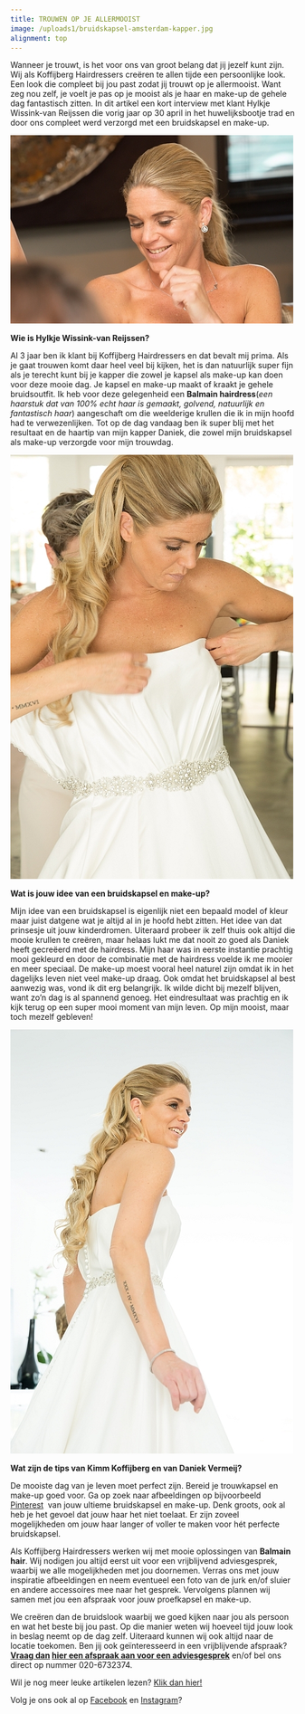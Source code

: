 ```yaml
---
title: TROUWEN OP JE ALLERMOOIST
image: /uploads1/bruidskapsel-amsterdam-kapper.jpg
alignment: top
---
```



Wanneer je trouwt, is het voor ons van groot belang dat jij jezelf kunt zijn. Wij als Koffijberg Hairdressers cre&euml;ren te allen tijde een persoonlijke look. Een look die compleet bij jou past zodat jij trouwt op je allermooist. Want zeg nou zelf, je voelt je pas op je mooist als je haar en make-up de gehele dag fantastisch zitten. In dit artikel een kort interview met klant Hylkje Wissink-van Reijssen die vorig jaar op 30 april in het huwelijksbootje trad en door ons compleet werd verzorgd met een bruidskapsel en make-up.

![](/uploads1/versions/bruidskapsel-amsterdam-kapper-3---x----500-333x---.jpg)

**Wie is Hylkje Wissink-van Reijssen?**

Al 3 jaar ben ik klant bij Koffijberg Hairdressers en dat bevalt mij prima. Als je gaat trouwen komt daar heel veel bij kijken, het is dan natuurlijk super fijn als je terecht kunt bij je kapper die zowel je kapsel als make-up kan doen voor deze mooie dag. Je kapsel en make-up maakt of kraakt je gehele bruidsoutfit. Ik heb voor deze gelegenheid een **Balmain hairdress**(*een haarstuk dat van 100% echt haar is gemaakt, golvend, natuurlijk en fantastisch haar*) aangeschaft om die weelderige krullen die ik in mijn hoofd had te verwezenlijken. Tot op de dag vandaag ben ik super blij met het resultaat en de haartip van mijn kapper Daniek, die zowel mijn bruidskapsel als make-up verzorgde voor mijn trouwdag.

![](/uploads1/versions/bruidskapsel-amsterdam-kapper-2---x----500-750x---.jpg)

**Wat is jouw idee van een bruidskapsel en make-up?**

Mijn idee van een bruidskapsel is eigenlijk niet een bepaald model of kleur maar juist datgene wat je altijd al in je hoofd hebt zitten. Het idee van dat prinsesje uit jouw kinderdromen. Uiteraard probeer ik zelf thuis ook altijd die mooie krullen te cre&euml;ren, maar helaas lukt me dat nooit zo goed als Daniek heeft gecre&euml;erd met de hairdress. Mijn haar was in eerste instantie prachtig mooi gekleurd en door de combinatie met de hairdress voelde ik me mooier en meer speciaal. De make-up moest vooral heel naturel zijn omdat ik in het dagelijks leven niet veel make-up draag. Ook omdat het bruidskapsel al best aanwezig was, vond ik dit erg belangrijk. Ik wilde dicht bij mezelf blijven, want zo’n dag is al spannend genoeg. Het eindresultaat was prachtig en ik kijk terug op een super mooi moment van mijn leven. Op mijn mooist, maar toch mezelf gebleven!

![](/uploads1/versions/bruidskapsel-amsterdam-kapper---x----500-750x---.jpg)

**Wat zijn de tips van Kimm Koffijberg en van Daniek Vermeij?**

De mooiste dag van je leven moet perfect zijn. Bereid je trouwkapsel en make-up goed voor. Ga op zoek naar afbeeldingen op bijvoorbeeld [Pinterest](https://nl.pinterest.com/koffijberghair/)&nbsp; van jouw ultieme bruidskapsel en make-up. Denk groots, ook al heb je het gevoel dat jouw haar het niet toelaat. Er zijn zoveel mogelijkheden om jouw haar langer of voller te maken voor h&eacute;t perfecte bruidskapsel.

Als Koffijberg Hairdressers werken wij met mooie oplossingen van **Balmain hair**. Wij nodigen jou altijd eerst uit voor een vrijblijvend adviesgesprek, waarbij we alle mogelijkheden met jou doornemen. Verras ons met jouw inspiratie afbeeldingen en neem eventueel een foto van de jurk en/of sluier en andere accessoires mee naar het gesprek. Vervolgens plannen wij samen met jou een afspraak voor jouw proefkapsel en make-up.

We cre&euml;ren dan de bruidslook waarbij we goed kijken naar jou als persoon en wat het beste bij jou past. Op die manier weten wij hoeveel tijd jouw look in beslag neemt op de dag zelf. Uiteraard kunnen wij ook altijd naar de locatie toekomen. Ben jij ook ge&iuml;nteresseerd in een vrijblijvende afspraak? **[Vraag dan](/contact/)&nbsp;[hier een afspraak aan voor een adviesgesprek](https://www.koffijberg.nl/contact/)** en/of bel ons direct op nummer 020-6732374.

Wil je nog meer leuke artikelen lezen? [Klik dan hier!](https://www.koffijberg.nl/nieuws/)&nbsp;

Volg je ons ook al op&nbsp;[Facebook](https://www.facebook.com/Koffijberg-Hairdressers-143537182417933/?fref=ts) en [Instagram](https://www.instagram.com/koffijberghairdressers/)?